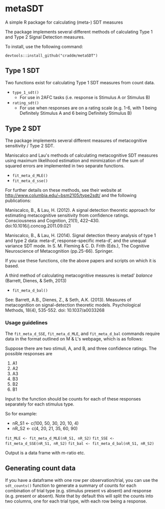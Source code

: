 # metaSDT

A simple R package for calculating (meta-) SDT measures

The package implements several different methods of calculating Type 1 and Type 2 Signal Detection measures.

To install, use the following command:

`devtools::install_github("craddm/metaSDT")`

## Type 1 SDT 

Two functions exist for calculating Type 1 SDT measures from count data.

- `type_1_sdt()`
    - For use in 2AFC tasks (i.e. response is Stimulus A or Stimulus B)
- `rating_sdt()`
    - For use when responses are on a rating scale (e.g. 1-6, with 1 being Definitely Stimulus A and 6 being Definitely Stimulus B)

## Type 2 SDT

The package implements several different measures of metacognitive sensitivity / Type 2 SDT.

Maniscalco and Lau's methods of calculating metacognitive SDT measures using maximum likelihood estimation and minimization of the sum of squared errors are implemented in two separate functions.

- `fit_meta_d_MLE()`
- `fit_meta_d_sse()`

For further details on these methods, see their website at http://www.columbia.edu/~bsm2105/type2sdt/ and the following publications:

Maniscalco, B., & Lau, H. (2012). A signal detection theoretic approach for estimating metacognitive sensitivity from confidence ratings. Consciousness and Cognition, 21(1), 422–430. doi:10.1016/j.concog.2011.09.021

Maniscalco, B., & Lau, H. (2014). Signal detection theory analysis of type 1 and type 2 data: meta-d’, response-specific meta-d’, and the unequal variance SDT mode. In S. M. Fleming & C. D. Frith (Eds.), The Cognitive Neuroscience of Metacognition (pp.25-66). Springer.

If you use these functions, cite the above papers and scripts on which it is based.

A third method of calculating metacognitive measures is metad' *balance* (Barrett, Dienes, & Seth, 2013)

- `fit_meta_d_bal()`

See:
Barrett, A.B., Dienes, Z., & Seth, A.K. (2013). Measures of metacognition on signal-detection theoretic models. Psychological Methods, 18(4), 535-552. doi: 10.1037/a0033268

### Usage guidelines

The `fit_meta_d_SSE`, `fit_meta_d_MLE`, and `fit_meta_d_bal` commands require data in the format outlined on M & L's webpage, which is as follows:

Suppose there are two stimuli, A, and B, and three confidence ratings. The possible responses are

1. A1
2. A2
3. A3
4. B3
5. B2
6. B1

Input to the function should be counts for each of these responses separately for each stimulus type.

So for example:

- nR_S1 <- c(100, 50, 30, 20, 10, 4)
- nR_S2 <- c(4, 20, 21, 35, 60, 90)

`fit_MLE <- fit_meta_d_MLE(nR_S1, nR_S2)`
`fit_SSE <- fit_meta_d_SSE(nR_S1, nR_S2)`
`fit_bal <- fit_meta_d_bal(nR_S1, nR_S2)`

Output is a data frame with m-ratio etc.

## Generating count data

If you have a dataframe with one row per observation/trial, you can use the `sdt_counts()` function to generate a summary of counts for each combination of trial type (e.g. stimulus present vs absent) and response (e.g. present or absent). Note that by default this will split the counts into two columns, one for each trial type, with each row being a response.
